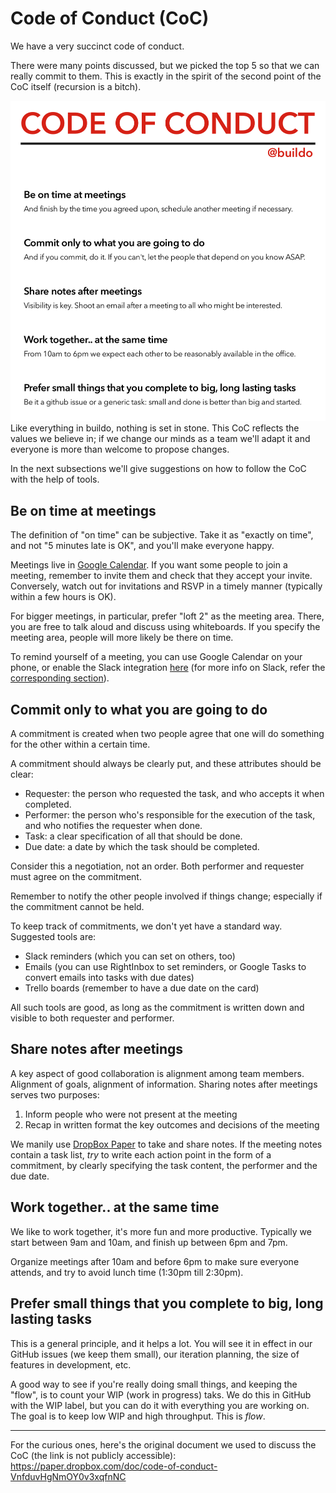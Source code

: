 # Code of Conduct (CoC)

We have a very succinct code of conduct.

There were many points discussed, but we picked the top 5 so that we can really commit to them. This is exactly in the spirit of the second point of the CoC itself (recursion is a bitch).

![](code_of_conduct.png)
Like everything in buildo, nothing is set in stone. This CoC reflects the values we believe in; if we change our minds as a team we'll adapt it and everyone is more than welcome to propose changes.

In the next subsections we'll give suggestions on how to follow the CoC with the help of tools.

## Be on time at meetings

The definition of "on time" can be subjective. Take it as "exactly on time", and not "5 minutes late is OK", and you'll make everyone happy.

Meetings live in [Google Calendar](https://calendar.google.com/). If you want some people to join a meeting, remember to invite them and check that they accept your invite. Conversely, watch out for invitations and RSVP in a timely manner (typically within a few hours is OK).

For bigger meetings, in particular, prefer "loft 2" as the meeting area. There, you are free to talk aloud and discuss using whiteboards. If you specify the meeting area, people will more likely be there on time.

To remind yourself of a meeting, you can use Google Calendar on your phone, or enable the Slack integration [here](https://buildo.slack.com/services/gcalendar) (for more info on Slack, refer the [corresponding section](http://book.buildo.io/collaboration/1.slack.html)).

## Commit only to what you are going to do

A commitment is created when two people agree that one will do something for the other within a certain time.

A commitment should always be clearly put, and these attributes should be clear:

- Requester: the person who requested the task, and who accepts it when completed.
- Performer: the person who's responsible for the execution of the task, and who notifies the requester when done.
- Task: a clear specification of all that should be done.
- Due date: a date by which the task should be completed.

Consider this a negotiation, not an order. Both performer and requester must agree on the commitment.

Remember to notify the other people involved if things change; especially if the commitment cannot be held.

To keep track of commitments, we don't yet have a standard way. Suggested tools are:

- Slack reminders (which you can set on others, too)
- Emails (you can use RightInbox to set reminders, or Google Tasks to convert emails into tasks with due dates)
- Trello boards (remember to have a due date on the card)

All such tools are good, as long as the commitment is written down and visible to both requester and performer.

## Share notes after meetings

A key aspect of good collaboration is alignment among team members. Alignment of goals, alignment of information. Sharing notes after meetings serves two purposes:

1. Inform people who were not present at the meeting
2. Recap in written format the key outcomes and decisions of the meeting

We manily use [DropBox Paper](https://paper.dropbox.com/) to take and share notes. If the meeting notes contain a task list, *try* to write each action point in the form of a commitment, by clearly specifying the task content, the performer and the due date.

## Work together.. at the same time

We like to work together, it's more fun and more productive. Typically we start between 9am and 10am, and finish up between 6pm and 7pm.

Organize meetings after 10am and before 6pm to make sure everyone attends, and try to avoid lunch time (1:30pm till 2:30pm).

## Prefer small things that you complete to big, long lasting tasks

This is a general principle, and it helps a lot. You will see it in effect in our GitHub issues (we keep them small), our iteration planning, the size of features in development, etc.

A good way to see if you're really doing small things, and keeping the "flow", is to count your WIP (work in progress) taks. We do this in GitHub with the WIP label, but you can do it with everything you are working on. The goal is to keep low WIP and high throughput. This is *flow*.

---

For the curious ones, here's the original document we used to discuss the CoC (the link is not publicly accessible): https://paper.dropbox.com/doc/code-of-conduct-VnfduvHgNmOY0v3xqfnNC
